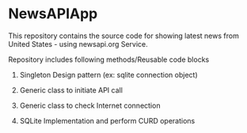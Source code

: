 # NewsAPIApp

This repository contains the source code for showing latest news from United States - using newsapi.org Service.

Repository includes following methods/Reusable code blocks

1. Singleton Design pattern (ex: sqlite connection object)

2. Generic class to initiate API call

3. Generic class to check Internet connection

4. SQLite Implementation and perform CURD operations
